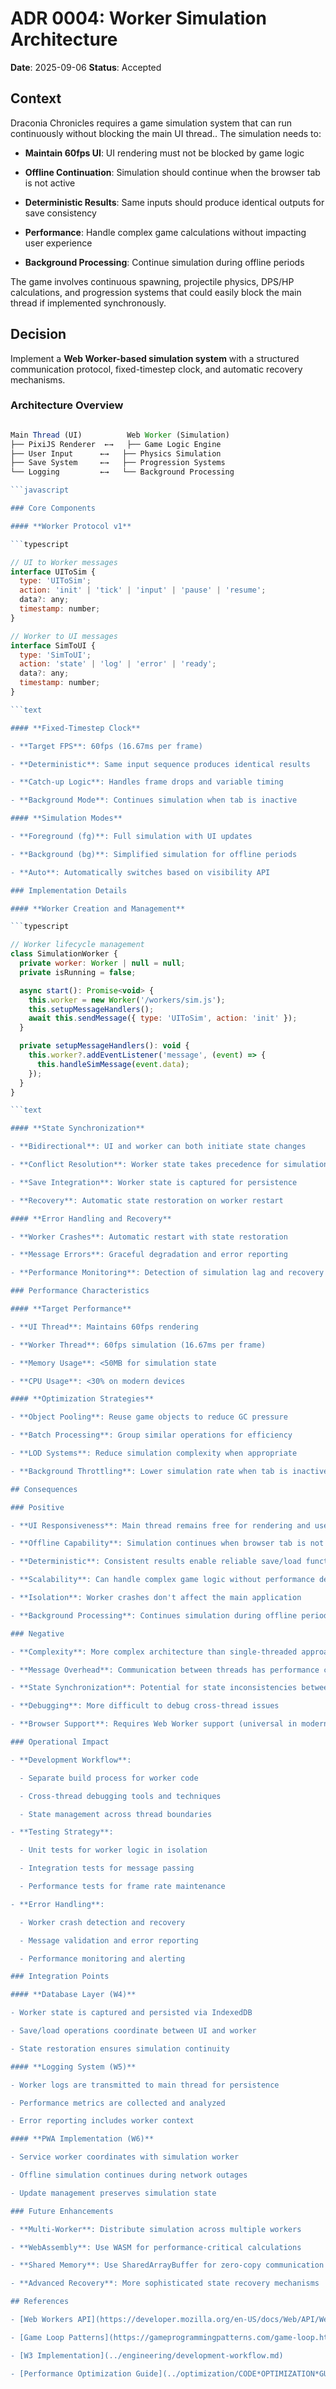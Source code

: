 <!-- markdownlint-disable -->

# ADR 0004: Worker Simulation Architecture

**Date**: 2025-09-06
**Status**: Accepted

## Context

Draconia Chronicles requires a game simulation system that can run continuously without blocking the main UI thread..
The simulation needs to:

- **Maintain 60fps UI**: UI rendering must not be blocked by game logic

- **Offline Continuation**: Simulation should continue when the browser tab is not active

- **Deterministic Results**: Same inputs should produce identical outputs for save consistency

- **Performance**: Handle complex game calculations without impacting user experience

- **Background Processing**: Continue simulation during offline periods

The game involves continuous spawning, projectile physics, DPS/HP calculations, and progression
systems
that
could
easily
block
the
main
thread
if
implemented
synchronously.

## Decision

Implement a **Web Worker-based simulation system** with a structured communication protocol,
fixed-timestep
clock,
and
automatic
recovery
mechanisms.

### Architecture Overview

````javascript

Main Thread (UI)          Web Worker (Simulation)
├── PixiJS Renderer  ←→   ├── Game Logic Engine
├── User Input      ←→   ├── Physics Simulation
├── Save System     ←→   ├── Progression Systems
└── Logging         ←→   └── Background Processing

```javascript

### Core Components

#### **Worker Protocol v1**

```typescript

// UI to Worker messages
interface UIToSim {
  type: 'UIToSim';
  action: 'init' | 'tick' | 'input' | 'pause' | 'resume';
  data?: any;
  timestamp: number;
}

// Worker to UI messages
interface SimToUI {
  type: 'SimToUI';
  action: 'state' | 'log' | 'error' | 'ready';
  data?: any;
  timestamp: number;
}

```text

#### **Fixed-Timestep Clock**

- **Target FPS**: 60fps (16.67ms per frame)

- **Deterministic**: Same input sequence produces identical results

- **Catch-up Logic**: Handles frame drops and variable timing

- **Background Mode**: Continues simulation when tab is inactive

#### **Simulation Modes**

- **Foreground (fg)**: Full simulation with UI updates

- **Background (bg)**: Simplified simulation for offline periods

- **Auto**: Automatically switches based on visibility API

### Implementation Details

#### **Worker Creation and Management**

```typescript

// Worker lifecycle management
class SimulationWorker {
  private worker: Worker | null = null;
  private isRunning = false;

  async start(): Promise<void> {
    this.worker = new Worker('/workers/sim.js');
    this.setupMessageHandlers();
    await this.sendMessage({ type: 'UIToSim', action: 'init' });
  }

  private setupMessageHandlers(): void {
    this.worker?.addEventListener('message', (event) => {
      this.handleSimMessage(event.data);
    });
  }
}

```text

#### **State Synchronization**

- **Bidirectional**: UI and worker can both initiate state changes

- **Conflict Resolution**: Worker state takes precedence for simulation data

- **Save Integration**: Worker state is captured for persistence

- **Recovery**: Automatic state restoration on worker restart

#### **Error Handling and Recovery**

- **Worker Crashes**: Automatic restart with state restoration

- **Message Errors**: Graceful degradation and error reporting

- **Performance Monitoring**: Detection of simulation lag and recovery

### Performance Characteristics

#### **Target Performance**

- **UI Thread**: Maintains 60fps rendering

- **Worker Thread**: 60fps simulation (16.67ms per frame)

- **Memory Usage**: <50MB for simulation state

- **CPU Usage**: <30% on modern devices

#### **Optimization Strategies**

- **Object Pooling**: Reuse game objects to reduce GC pressure

- **Batch Processing**: Group similar operations for efficiency

- **LOD Systems**: Reduce simulation complexity when appropriate

- **Background Throttling**: Lower simulation rate when tab is inactive

## Consequences

### Positive

- **UI Responsiveness**: Main thread remains free for rendering and user input

- **Offline Capability**: Simulation continues when browser tab is not active

- **Deterministic**: Consistent results enable reliable save/load functionality

- **Scalability**: Can handle complex game logic without performance degradation

- **Isolation**: Worker crashes don't affect the main application

- **Background Processing**: Continues simulation during offline periods

### Negative

- **Complexity**: More complex architecture than single-threaded approach

- **Message Overhead**: Communication between threads has performance cost

- **State Synchronization**: Potential for state inconsistencies between threads

- **Debugging**: More difficult to debug cross-thread issues

- **Browser Support**: Requires Web Worker support (universal in modern browsers)

### Operational Impact

- **Development Workflow**:

  - Separate build process for worker code

  - Cross-thread debugging tools and techniques

  - State management across thread boundaries

- **Testing Strategy**:

  - Unit tests for worker logic in isolation

  - Integration tests for message passing

  - Performance tests for frame rate maintenance

- **Error Handling**:

  - Worker crash detection and recovery

  - Message validation and error reporting

  - Performance monitoring and alerting

### Integration Points

#### **Database Layer (W4)**

- Worker state is captured and persisted via IndexedDB

- Save/load operations coordinate between UI and worker

- State restoration ensures simulation continuity

#### **Logging System (W5)**

- Worker logs are transmitted to main thread for persistence

- Performance metrics are collected and analyzed

- Error reporting includes worker context

#### **PWA Implementation (W6)**

- Service worker coordinates with simulation worker

- Offline simulation continues during network outages

- Update management preserves simulation state

### Future Enhancements

- **Multi-Worker**: Distribute simulation across multiple workers

- **WebAssembly**: Use WASM for performance-critical calculations

- **Shared Memory**: Use SharedArrayBuffer for zero-copy communication

- **Advanced Recovery**: More sophisticated state recovery mechanisms

## References

- [Web Workers API](https://developer.mozilla.org/en-US/docs/Web/API/Web*Workers*API)

- [Game Loop Patterns](https://gameprogrammingpatterns.com/game-loop.html)

- [W3 Implementation](../engineering/development-workflow.md)

- [Performance Optimization Guide](../optimization/CODE*OPTIMIZATION*GUIDE.md)
````
